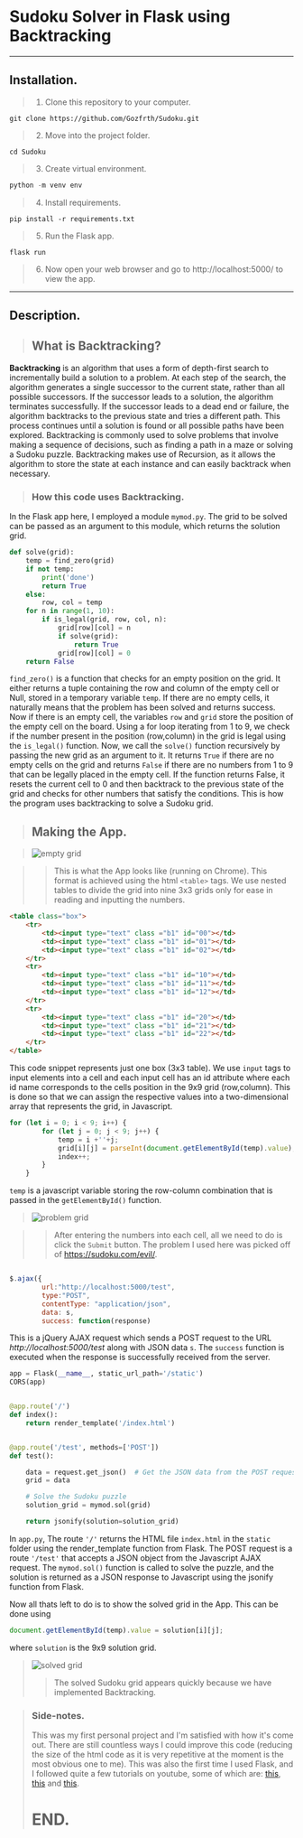 # Sudoku Solver in Flask using Backtracking

---

## Installation.

>1. Clone this repository to your computer.

```git
git clone https://github.com/Gozfrth/Sudoku.git
```

>2. Move into the project folder.

```
cd Sudoku
```

>3. Create virtual environment.

```python
python -m venv env
```

>4. Install requirements.

```
pip install -r requirements.txt
```

>5. Run the Flask app.

```
flask run
```

>6. Now open your web browser and go to http://localhost:5000/ to view the app.

---


## Description.

>## What is Backtracking?

**Backtracking** is an algorithm that uses a form of depth-first search to incrementally build a solution to a problem. At each step of the search, the algorithm generates a single successor to the current state, rather than all possible successors. If the successor leads to a solution, the algorithm terminates successfully. If the successor leads to a dead end or failure, the algorithm backtracks to the previous state and tries a different path. This process continues until a solution is found or all possible paths have been explored. Backtracking is commonly used to solve problems that involve making a sequence of decisions, such as finding a path in a maze or solving a Sudoku puzzle. Backtracking makes use of Recursion, as it allows the algorithm to store the state at each instance and can easily backtrack when necessary.

> ### How this code uses Backtracking.

In the Flask app here, I employed a module `mymod.py`. The grid to be solved can be passed as an argument to this module, which returns the solution grid.

```python
def solve(grid):
    temp = find_zero(grid)
    if not temp:
        print('done')
        return True
    else:
        row, col = temp
    for n in range(1, 10):
        if is_legal(grid, row, col, n):
            grid[row][col] = n
            if solve(grid):
                return True
            grid[row][col] = 0
    return False
 ```

`find_zero()` is a function that checks for an empty position on the grid. It either returns a tuple containing the row and column of the empty cell or Null, stored in a temporary variable `temp`. If there are no empty cells, it naturally means that the problem has been solved and returns success. Now if there is an empty cell, the variables `row` and `grid` store the position of the empty cell on the board. 
Using a for loop iterating from 1 to 9, we check if the number present in the position (row,column) in the grid is legal using the `is_legal()` function.
Now, we call the `solve()` function recursively by passing the new grid as an argument to it. It returns `True` if there are no empty cells on the grid and returns `False` if there are no numbers from 1 to 9 that can be legally placed in the empty cell.
If the function returns False, it resets the current cell to 0 and then backtrack to the previous state of the grid and checks for other numbers that satisfy the conditions.
This is how the program uses backtracking to solve a Sudoku grid.

>## Making the App.

>![empty grid](https://github.com/Gozfrth/Sudoku/blob/main/images/empty_grid.png)

>>This is what the App looks like (running on Chrome). This format is achieved using the html `<table>` tags. We use nested tables to divide the grid into nine 3x3 grids only for ease in reading and inputting the numbers.

```html
<table class="box">
    <tr>
        <td><input type="text" class ="b1" id="00"></td>
        <td><input type="text" class ="b1" id="01"></td>
        <td><input type="text" class ="b1" id="02"></td>
    </tr>
    <tr>
        <td><input type="text" class ="b1" id="10"></td>
        <td><input type="text" class ="b1" id="11"></td>
        <td><input type="text" class ="b1" id="12"></td>
    </tr>
    <tr>
        <td><input type="text" class ="b1" id="20"></td>
        <td><input type="text" class ="b1" id="21"></td>
        <td><input type="text" class ="b1" id="22"></td>
    </tr>
</table>
```

This code snippet represents just one box (3x3 table). We use `input` tags to input elements into a cell and each input cell has an id attribute where each id name corresponds to the cells position in the 9x9 grid (row,column). This is done so that we can assign the respective values into a two-dimensional array that represents the grid, in Javascript.

```Javascript
for (let i = 0; i < 9; i++) {
        for (let j = 0; j < 9; j++) {
            temp = i +''+j;
            grid[i][j] = parseInt(document.getElementById(temp).value);
            index++;
        }
    }
```

`temp` is a javascript variable storing the row-column combination that is passed in the `getElementById()` function.

>![problem grid](https://github.com/Gozfrth/Sudoku/blob/main/images/problem_grid.png)

>>After entering the numbers into each cell, all we need to do is click the `Submit` button. The problem I used here was picked off of https://sudoku.com/evil/.

```Javascript

$.ajax({
        url:"http://localhost:5000/test",
        type:"POST",
        contentType: "application/json",
        data: s,
        success: function(response)
```

This is a jQuery AJAX request which sends a POST request to the URL *http://localhost:5000/test* along with JSON data `s`. The `success` function is executed when the response is successfully received from the server. 

```python
app = Flask(__name__, static_url_path='/static')
CORS(app)


@app.route('/')
def index():
    return render_template('/index.html')


@app.route('/test', methods=['POST'])
def test():

    data = request.get_json()  # Get the JSON data from the POST request
    grid = data

    # Solve the Sudoku puzzle
    solution_grid = mymod.sol(grid)

    return jsonify(solution=solution_grid)
```

In `app.py`, The route `'/'` returns the HTML file `index.html` in the `static` folder using the render_template function from Flask. The POST request is a route `'/test'` that accepts a JSON object from the Javascript AJAX request. The `mymod.sol()` function is called to solve the puzzle, and the solution is returned as a JSON response to Javascript using the jsonify function from Flask.

Now all thats left to do is to show the solved grid in the App. This can be done using 
```Javascript
document.getElementById(temp).value = solution[i][j];
```
where `solution` is the 9x9 solution grid.

>![solved grid](https://github.com/Gozfrth/Sudoku/blob/main/images/solved_grid.png)
>> The solved Sudoku grid appears quickly because we have implemented Backtracking.


>### Side-notes.
>This was my first personal project and I'm satisfied with how it's come out. There are still countless ways I could improve this code (reducing the size of the html code as it is very repetitive at the moment is the most obvious one to me). This was also the first time I used Flask, and I followed quite a few tutorials on youtube, some of which are:
>[this](https://www.youtube.com/watch?v=6plVs_ytIH8&ab_channel=PythonSimplified),
>[this](https://www.youtube.com/watch?v=Ax_xwLybUME&ab_channel=DataAnalyticsIreland) and
>[this](https://www.youtube.com/watch?v=eqUwSA0xI-s&ab_channel=TechWithTim).
># END.
